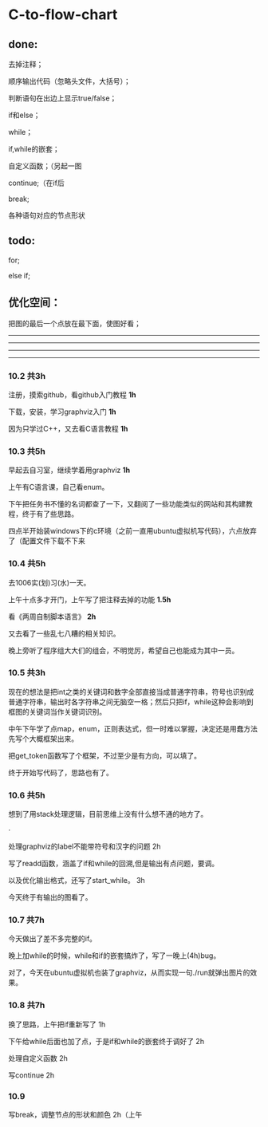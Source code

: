 # C-to-flow-chart

## done:

去掉注释；

顺序输出代码（忽略头文件，大括号）；

判断语句在出边上显示true/false；

if和else；

while；

if,while的嵌套；

自定义函数；（另起一图

continue;（在if后

break;

各种语句对应的节点形状

## todo:

for;

else if;

## 优化空间：

把图的最后一个点放在最下面，使图好看；




***
***
***
***




### 10.2 共3h

注册，摸索github，看github入门教程 **1h**

下载，安装，学习graphviz入门 **1h**

因为只学过C++，又去看C语言教程 **1h**


### 10.3 共5h

早起去自习室，继续学着用graphviz **1h**

上午有C语言课，自己看enum。

下午把任务书不懂的名词都查了一下，又翻阅了一些功能类似的网站和其构建教程，终于有了些思路。

四点半开始装windows下的c环境（之前一直用ubuntu虚拟机写代码），六点放弃了（配置文件下载不下来

### 10.4 共5h

去1006实(划)习(水)一天。

上午十点多才开门，上午写了把注释去掉的功能 **1.5h**

看《两周自制脚本语言》 **2h**

又去看了一些乱七八糟的相关知识。

晚上旁听了程序组大大们的组会，不明觉厉，希望自己也能成为其中一员。

### 10.5 共3h

现在的想法是把int之类的关键词和数字全部直接当成普通字符串，符号也识别成普通字符串，输出时各字符串之间无脑空一格；然后只把if，while这种会影响到框图的关键词当作关键词识别。

中午下午学了点map，enum，正则表达式，但一时难以掌握，决定还是用蠢方法先写个大概框架出来。

把get_token函数写了个框架，不过至少是有方向，可以填了。

终于开始写代码了，思路也有了。

### 10.6 共5h

想到了用stack处理逻辑，目前思维上没有什么想不通的地方了。

·

处理graphviz的label不能带符号和汉字的问题 2h

写了readd函数，涵盖了if和while的回溯,但是输出有点问题，要调。

以及优化输出格式，还写了start_while。 3h

今天终于有输出的图看了。

### 10.7 共7h

今天做出了差不多完整的if。

晚上加while的时候，while和if的嵌套搞炸了，写了一晚上(4h)bug。

对了，今天在ubuntu虚拟机也装了graphviz，从而实现一句./run就弹出图片的效果。

### 10.8 共7h

换了思路，上午把if重新写了 1h

下午给while后面也加了点，于是if和while的嵌套终于调好了 2h

处理自定义函数 2h

写continue 2h

### 10.9

写break，调整节点的形状和颜色 2h（上午
